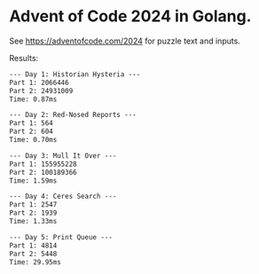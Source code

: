 # Advent of Code 2024 in Golang.

See https://adventofcode.com/2024 for puzzle text and inputs.


Results:

```txt
--- Day 1: Historian Hysteria ---
Part 1: 2066446
Part 2: 24931009
Time: 0.87ms

--- Day 2: Red-Nosed Reports ---
Part 1: 564
Part 2: 604
Time: 0.70ms

--- Day 3: Mull It Over ---
Part 1: 155955228
Part 2: 100189366
Time: 1.59ms

--- Day 4: Ceres Search ---
Part 1: 2547
Part 2: 1939
Time: 1.33ms

--- Day 5: Print Queue ---
Part 1: 4814
Part 2: 5448
Time: 29.95ms

```

